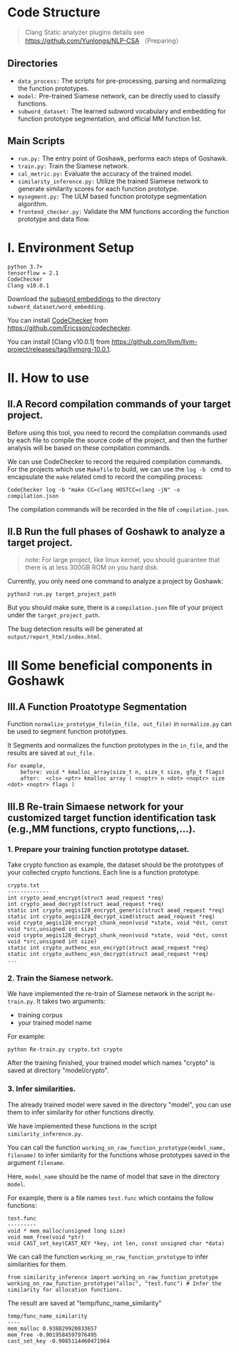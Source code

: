 # Code Structure
>Clang Static analyzer plugins details see https://github.com/Yunlongs/NLP-CSA （Preparing）
## Directories
- `data_process:` The scripts for pre-processing, parsing and normalizing the function prototypes.
- `model:` Pre-trained Siamese network, can be directly used to classify functions.
- `subword_dataset:`  The learned subword vocabulary and embedding for function prototype segmentation, and official MM function list.

## Main Scripts
- `run.py:` The entry point of Goshawk, performs each steps of Goshawk.
- `train.py:` Train the Siamese network.
- `cal_metric.py:` Evaluate the accuracy of the trained model.
- `similarity_inference.py:` Utilize the trained Siamese network to generate similarity scores for each function prototype.
- `mysegment.py:` The ULM based function prototype segmentation algorithm.
- `frontend_checker.py:` Validate the MM functions according the function prototype and data flow.
 
 
# Ⅰ. Environment Setup
```buildoutcfg
python 3.7+
tensorflow = 2.1
CodeChecker
Clang v10.0.1
```

Download the [subword embeddings](https://yunlongs-1253041399.cos.ap-chengdu.myqcloud.com/word_embedding) to the directory `subword_dataset/word_embedding`.

You can install [CodeChecker](https://github.com/Ericsson/codechecker) from https://github.com/Ericsson/codechecker.

You can install [Clang v10.0.1] from https://github.com/llvm/llvm-project/releases/tag/llvmorg-10.0.1.

# Ⅱ. How to use
## Ⅱ.A Record compilation commands of your target project.
Before using this tool, 
you need to record the compilation commands used by each file to compile the source code of the project, 
    and then the further analysis will be based on these compilation commands.
    
We can use CodeChecker to record the required compilation commands. For the projects which use `Makefile` to build,
we can use the `log -b ` cmd to encapsulate the `make` related cmd to record the compiling process:

```CodeChecker log -b "make CC=clang HOSTCC=clang -jN" -o compilation.json```

The compilation commands will be recorded in the file of `compilation.json`.


## Ⅱ.B Run the full phases of Goshawk to analyze a target project.
>note: For large project, like linux kernel, you should guarantee that there is at less 300GB ROM on you hard disk.
 
 Currently, you only need one command to analyze a project by Goshawk:
 
 ```buildoutcfg
python3 run.py target_project_path
```
But you should make sure, there is a `compilation.json` file of your project under the `target_project_path`.

The bug detection results will be generated at `output/report_html/index.html`.


# Ⅲ Some beneficial components in Goshawk
## Ⅲ.A Function Proatotype Segmentation
Function `normalize_prototype_file(in_file, out_file)` in `normalize.py` can be used to segment function prototypes.

It Segments and normalizes the function prototypes in the `in_file`, and the results are saved at `out_file.`

```buildoutcfg
For example,
    before: void * kmalloc_array(size_t n, size_t size, gfp_t flags)
    after:  <cls> <ptr> kmalloc array ( <noptr> n <dot> <noptr> size <dot> <noptr> flags )
```


## Ⅲ.B Re-train Simaese network for your customized target function identification task (e.g.,MM functions, crypto functions,...).
### 1. Prepare your training function prototype dataset.

Take crypto function as example, the dataset should be the prototypes of your collected crypto functions.
Each line is a function prototype.

```buildoutcfg
crypto.txt
-------------
int crypto_aead_encrypt(struct aead_request *req)
int crypto_aead_decrypt(struct aead_request *req)
static int crypto_aegis128_encrypt_generic(struct aead_request *req)
static int crypto_aegis128_decrypt_simd(struct aead_request *req)
void crypto_aegis128_encrypt_chunk_neon(void *state, void *dst, const void *src,unsigned int size)
void crypto_aegis128_decrypt_chunk_neon(void *state, void *dst, const void *src,unsigned int size)
static int crypto_authenc_esn_encrypt(struct aead_request *req)
static int crypto_authenc_esn_decrypt(struct aead_request *req)
...
``` 

### 2. Train the Siamese network.

We have implemented the re-train of Siamese network in the script `Re-train.py`.
 It takes two arguments:
 - training corpus
 - your trained model name
 
 For example:
```buildoutcfg
python Re-train.py crypto.txt crypto
```

After the training finished, your trained model which names "crypto" is saved at directory "model/crypto".


### 3. Infer similarities.

The already trained model were saved in the directory "model", 
you can use them to infer similarity for other functions directly.

We have implemented these functions in the script `similarity_inference.py`.

You can call the function `working_on_raw_function_prototype(model_name, filename)` to infer similarity
for the functions whose prototypes saved in the argument `filename`.

Here, `model_name` should be the name of model that save in the directory `model`. 

For example, there is a file names `test.func` which contains the follow functions:
```buildoutcfg
test.func
---------
void * mem_malloc(unsigned long size)
void mem_free(void *ptr)
void CAST_set_key(CAST_KEY *key, int len, const unsigned char *data)
```

We can call the function `working_on_raw_function_prototype` to infer similarities for them.
```buildoutcfg
from similarity_inference import working_on_raw_function_prototype
working_on_raw_function_prototype("alloc", "test.func") # Infer the similarity for allocation functions.
```
The result are saved at "temp/func_name_similarity"
```buildoutcfg
temp/func_name_similarity
----
mem_malloc 0.938829920833657
mem_free -0.9019584597976495
cast_set_key -0.9085114460471964
```